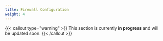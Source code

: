 ```yaml
---
title: Firewall Configuration
weight: 4
---
```


{{< callout type="warning" >}}
  This section is currently **in progress** and will be updated soon.
{{< /callout >}}